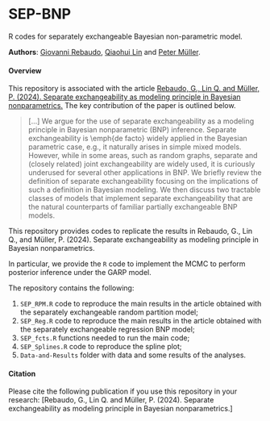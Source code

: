 # SEP-BNP

R codes for separately exchangeable Bayesian non-parametric model.

**Authors**: [Giovanni Rebaudo](https://giovannirebaudo.github.io), [Qiaohui Lin](https://qiaohuilin.github.io) and [Peter Müller](https://web.ma.utexas.edu/users/pmueller).

#### Overview 
This repository is associated with the article [Rebaudo, G., Lin Q. and Müller, P. (2024). Separate exchangeability as modeling principle in Bayesian nonparametrics.]()
The key contribution of the paper is outlined below.
 
> [...] We argue for the use of separate exchangeability as a modeling principle in Bayesian nonparametric (BNP) inference. 
Separate exchangeability is \emph{de facto} widely applied in the Bayesian parametric case, e.g., it naturally arises in simple mixed models.
However, while in some areas, such as random graphs, separate and (closely related) joint exchangeability are widely used, it is curiously underused for several other applications in BNP.
We briefly review the definition of separate exchangeability focusing on the implications of such a definition in Bayesian modeling.
We then discuss two tractable classes of models that implement separate exchangeability that are the natural counterparts of familiar partially exchangeable BNP models.

This repository provides codes to replicate the results in Rebaudo, G., Lin Q., and Müller, P. (2024). Separate exchangeability as modeling principle in Bayesian nonparametrics.

In particular, we provide the `R` code to implement the MCMC to perform posterior inference under the GARP model.

The repository contains the following:

1. `SEP_RPM.R` code to reproduce the main results in the article obtained with the separately exchangeable random partition model;
2. `SEP_Reg.R` code to reproduce the main results in the article obtained with the separately exchangeable regression BNP model;
3. `SEP_fcts.R` functions needed to run the main code;
4. `SEP_Splines.R` code to reproduce the spline plot;
5. `Data-and-Results` folder with data and some results of the analyses.

#### Citation
Please cite the following publication if you use this repository in your research: [Rebaudo, G., Lin Q. and Müller, P. (2024). Separate exchangeability as modeling principle in Bayesian nonparametrics.]
